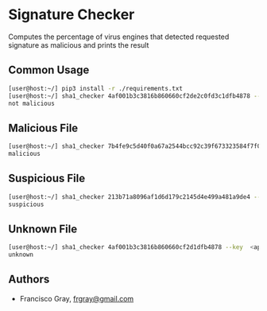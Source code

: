 # Signature Checker
Computes the percentage of virus engines that detected requested signature as malicious and prints the result

## Common Usage
```bash
[user@host:~/] pip3 install -r ./requirements.txt
[user@host:~/] sha1_checker 4af001b3c3816b860660cf2de2c0fd3c1dfb4878 --key <api_key>
not malicious
```

## Malicious File
```bash
[user@host:~/] sha1_checker 7b4fe9c5d40f0a67a2544bcc92c39f673323584f7f011e0b454ea5932e48c70f --key <api_key>
malicious
```

## Suspicious File
```bash
[user@host:~/] sha1_checker 213b71a8096af1d6d179c2145d4e499a481a9de4 --key <api_key>
suspicious
```

## Unknown File
```bash
[user@host:~/] sha1_checker 4af001b3c3816b860660cf2d1dfb4878 --key  <api_key>
unknown
```

## Authors
- Francisco Gray, <frgray@gmail.com>
